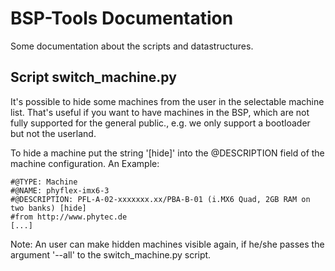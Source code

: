 
BSP-Tools Documentation
=======================

Some documentation about the scripts and datastructures.


Script switch_machine.py
-------------------------

It's possible to hide some machines from the user in the selectable machine
list. That's useful if you want to have machines in the BSP, which are not
fully supported for the general public., e.g. we only support a bootloader but
not the userland.

To hide a machine put the string '[hide]' into the @DESCRIPTION field of the
machine configuration. An Example:

    #@TYPE: Machine
    #@NAME: phyflex-imx6-3
    #@DESCRIPTION: PFL-A-02-xxxxxxx.xx/PBA-B-01 (i.MX6 Quad, 2GB RAM on two banks) [hide]
    #from http://www.phytec.de
    [...]

Note: An user can make hidden machines visible again, if he/she passes the
argument '--all' to the switch_machine.py script.
